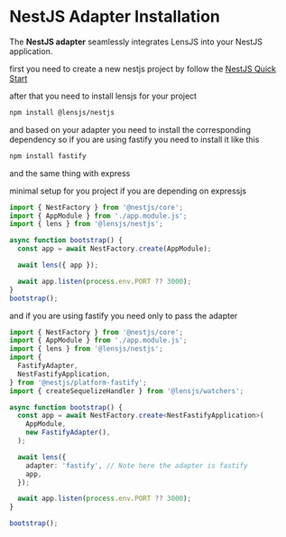 # NestJS Adapter Installation

The **NestJS adapter** seamlessly integrates LensJS into your NestJS application.

first you need to create a new nestjs project by follow the [NestJS Quick Start](https://docs.nestjs.com/first-steps#setup)

after that you need to install lensjs for your project

```bash
npm install @lensjs/nestjs
```

and based on your adapter you need to install the corresponding dependency so if you are using fastify you need to install it like this

```bash
npm install fastify
```

and the same thing with express


minimal setup for you project if you are depending on expressjs 

```ts
import { NestFactory } from '@nestjs/core';
import { AppModule } from './app.module.js';
import { lens } from '@lensjs/nestjs';

async function bootstrap() {
  const app = await NestFactory.create(AppModule);

  await lens({ app });

  await app.listen(process.env.PORT ?? 3000);
}
bootstrap();
```


and if you are using fastify you need only to pass the adapter 

```ts
import { NestFactory } from '@nestjs/core';
import { AppModule } from './app.module.js';
import { lens } from '@lensjs/nestjs';
import {
  FastifyAdapter,
  NestFastifyApplication,
} from '@nestjs/platform-fastify';
import { createSequelizeHandler } from '@lensjs/watchers';

async function bootstrap() {
  const app = await NestFactory.create<NestFastifyApplication>(
    AppModule,
    new FastifyAdapter(),
  );

  await lens({
    adapter: 'fastify', // Note here the adapter is fastify
    app,
  });

  await app.listen(process.env.PORT ?? 3000);
}

bootstrap();
```
